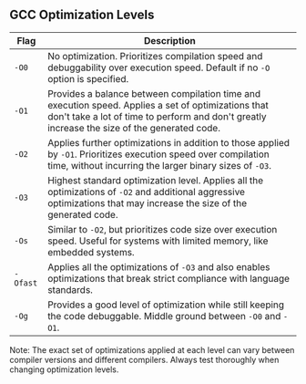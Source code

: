 ## GCC Optimization Levels

| Flag     | Description |
|----------|-------------|
| `-O0`    | No optimization. Prioritizes compilation speed and debuggability over execution speed. Default if no `-O` option is specified. |
| `-O1`    | Provides a balance between compilation time and execution speed. Applies a set of optimizations that don't take a lot of time to perform and don't greatly increase the size of the generated code. |
| `-O2`    | Applies further optimizations in addition to those applied by `-O1`. Prioritizes execution speed over compilation time, without incurring the larger binary sizes of `-O3`. |
| `-O3`    | Highest standard optimization level. Applies all the optimizations of `-O2` and additional aggressive optimizations that may increase the size of the generated code. |
| `-Os`    | Similar to `-O2`, but prioritizes code size over execution speed. Useful for systems with limited memory, like embedded systems. |
| `-Ofast` | Applies all the optimizations of `-O3` and also enables optimizations that break strict compliance with language standards. |
| `-Og`    | Provides a good level of optimization while still keeping the code debuggable. Middle ground between `-O0` and `-O1`. |

Note: The exact set of optimizations applied at each level can vary between compiler versions and different compilers. Always test thoroughly when changing optimization levels.
